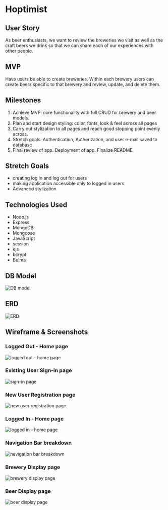 # Hoptimist

## User Story

As beer enthusiasts, we want to review the breweries we visit as well as the craft beers we drink so that we can share each of our experiences with other people.

## MVP

Have users be able to create breweries. Within each brewery users can create beers specific to that brewery and review, update, and delete them.

## Milestones

1. Achieve MVP: core functionality with full CRUD for brewery and beer models.
2. Plan and start design styling: color, fonts, look & feel across all pages
3. Carry out stylization to all pages and reach good stopping point evenly across.
4. Stretch goals: Authentication, Authorization, and user e-mail saved to database
5. Final review of app. Deployment of app. Finalize README.

## Stretch Goals

- creating log in and log out for users
- making application accessible only to logged in users
- Advanced stylization

## Technologies Used

- Node.js
- Express
- MongoDB
- Mongoose
- JavaScript
- session
- ejs
- bcrypt
- Bulma

## DB Model

![DB model](https://i.imgur.com/dnVO2EL.jpg)

## ERD

![ERD](https://i.imgur.com/nqpIjnn.jpg)

## Wireframe & Screenshots

### Logged Out - Home page

![logged out - home page](https://i.imgur.com/if8eWEk.jpg)

### Existing User Sign-in page

![sign-in page](https://i.imgur.com/fSMma1w.jpg)

### New User Registration page

![new user registration page](https://i.imgur.com/7agl21m.jpg)

### Logged In - Home page

![logged in - home page](https://i.imgur.com/GWT5cZc.jpg)

### Navigation Bar breakdown

![navigation bar breakdown](https://i.imgur.com/JrQHgK6.jpg)

### Brewery Display page

![brewery display page](https://i.imgur.com/8PTxKZH.jpg)

### Beer Display page

![beer display page](https://i.imgur.com/tCOhzM4.jpg)

